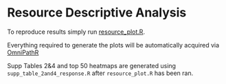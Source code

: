 # Resource Descriptive Analysis

To reproduce results simply run [resource_plot.R]().

Everything required to generate the plots will be automatically acquired via [OmniPathR](https://github.com/saezlab/OmnipathR/)


Supp Tables 2&4 and top 50 heatmaps are generated using `supp_table_2and4_response.R`
after `resource_plot.R` has been ran.
